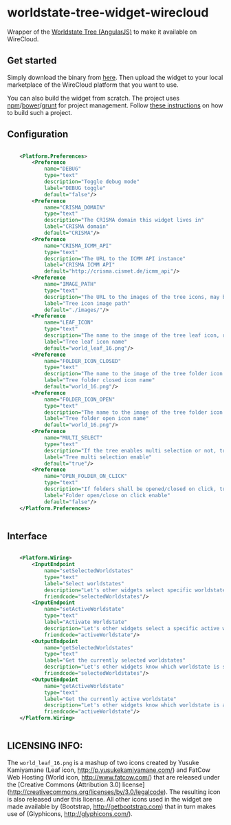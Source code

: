 worldstate-tree-widget-wirecloud
==============================

Wrapper of the [Worldstate Tree (AngularJS)](https://github.com/crismaproject/worldstate-tree-widget-angular) to make it available on WireCloud.

## Get started

Simply download the binary from [here](http:crisma.cismet.de/lib/wirecloud/crisma-worldstate-tree-widget-wirecloud.wgt). Then upload the widget to your local marketplace of the WireCloud platform that you want to use.

You can also build the widget from scratch. The project uses [npm](https://www.npmjs.org/)/[bower](http://bower.io/)/[grunt](http://gruntjs.com/) for project management. Follow [these instructions](https://gist.github.com/mscholl/a0aef5a8c6664dc275b5) on how to build such a project.

## Configuration

```xml

    <Platform.Preferences>
        <Preference 
            name="DEBUG" 
            type="text" 
            description="Toggle debug mode" 
            label="DEBUG toggle"
            default="false"/>
        <Preference 
            name="CRISMA_DOMAIN" 
            type="text" 
            description="The CRISMA domain this widget lives in" 
            label="CRISMA domain" 
            default="CRISMA"/>
        <Preference 
            name="CRISMA_ICMM_API" 
            type="text" 
            description="The URL to the ICMM API instance" 
            label="CRISMA ICMM API" 
            default="http://crisma.cismet.de/icmm_api"/>
        <Preference 
            name="IMAGE_PATH" 
            type="text" 
            description="The URL to the images of the tree icons, may be absolute" 
            label="Tree icon image path" 
            default="./images/"/>
        <Preference 
            name="LEAF_ICON" 
            type="text" 
            description="The name to the image of the tree leaf icon, relative to IMAGE_PATH" 
            label="Tree leaf icon name" 
            default="world_leaf_16.png"/>
        <Preference 
            name="FOLDER_ICON_CLOSED" 
            type="text" 
            description="The name to the image of the tree folder icon when it is closed, relative to IMAGE_PATH" 
            label="Tree folder closed icon name" 
            default="world_16.png"/>
        <Preference 
            name="FOLDER_ICON_OPEN" 
            type="text" 
            description="The name to the image of the tree folder icon when it is open, relative to IMAGE_PATH" 
            label="Tree folder open icon name" 
            default="world_16.png"/>
        <Preference 
            name="MULTI_SELECT" 
            type="text" 
            description="If the tree enables multi selection or not, true or false" 
            label="Tree multi selection enable" 
            default="true"/>
        <Preference 
            name="OPEN_FOLDER_ON_CLICK" 
            type="text" 
            description="If folders shall be opened/closed on click, true or false" 
            label="Folder open/close on click enable" 
            default="false"/>
    </Platform.Preferences>
  
```

## Interface

```xml

    <Platform.Wiring>
        <InputEndpoint
            name="setSelectedWorldstates"
            type="text"
            label="Select worldstates"
            description="Let's other widgets select specific worldstates. The text has to be an array of worldstate ids only so every widget has to agree on a single ICMS instance"
            friendcode="selectedWorldstates"/>
        <InputEndpoint
            name="setActiveWorldstate"
            type="text"
            label="Activate Worldstate"
            description="Let's other widgets select a specific active worldstate. The text has to be a simple worldstate id only so every widget has to agree on a single ICMS instance"
            friendcode="activeWorldstate"/>
        <OutputEndpoint
            name="getSelectedWorldstates"
            type="text"
            label="Get the currently selected worldstates"
            description="Let's other widgets know which worldstate is selected. The text is an array of worldstate ids only so every widget has to agree on a single ICMS instance"
            friendcode="selectedWorldstates"/>
        <OutputEndpoint
            name="getActiveWorldstate"
            type="text"
            label="Get the currently active worldstate"
            description="Let's other widgets know which worldstate is active. The text is a simple worldstate id only so every widget has to agree on a single ICMS instance"
            friendcode="activeWorldstate"/>
    </Platform.Wiring>
    
```


## LICENSING INFO: 

The <code>world_leaf_16.png</code> is a mashup of two icons created by Yusuke Kamiyamane 
(Leaf icon, http://p.yusukekamiyamane.com/) and FatCow Web Hosting (World icon, http://www.fatcow.com/) that are 
released under the [Creative Commons (Attribution 3.0) license] (http://creativecommons.org/licenses/by/3.0/legalcode).
The resulting icon is also released under this license. All other icons used in the widget are made available by 
(Bootstrap, http://getbootstrap.com) that in turn makes use of (Glyphicons, http://glyphicons.com/).
